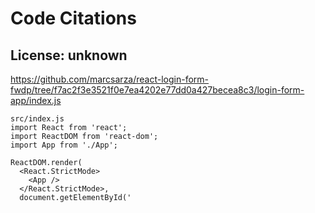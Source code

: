 # Code Citations

## License: unknown
https://github.com/marcsarza/react-login-form-fwdp/tree/f7ac2f3e3521f0e7ea4202e77dd0a427becea8c3/login-form-app/index.js

```
src/index.js
import React from 'react';
import ReactDOM from 'react-dom';
import App from './App';

ReactDOM.render(
  <React.StrictMode>
    <App />
  </React.StrictMode>,
  document.getElementById('
```

